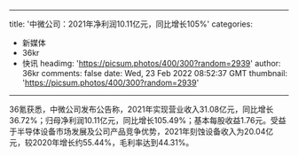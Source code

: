 
---
title: '中微公司：2021年净利润10.11亿元，同比增长105%'
categories: 
 - 新媒体
 - 36kr
 - 快讯
headimg: 'https://picsum.photos/400/300?random=2939'
author: 36kr
comments: false
date: Wed, 23 Feb 2022 08:52:37 GMT
thumbnail: 'https://picsum.photos/400/300?random=2939'
---

<div>   
36氪获悉，中微公司发布公告称，2021年实现营业收入31.08亿元，同比增长36.72%；归母净利润10.11亿元，同比增长105.49%；基本每股收益1.76元。受益于半导体设备市场发展及公司产品竞争优势，2021年刻蚀设备收入为20.04亿元，较2020年增长约55.44%，毛利率达到44.31%。  
</div>
            